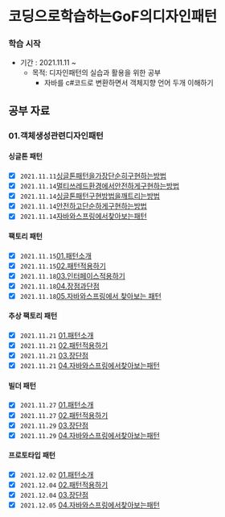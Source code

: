 # 코딩으로학습하는GoF의디자인패턴

### 학습 시작

- 기간 : 2021.11.11 ~
  - 목적: 디자인패턴의 실습과 활용을 위한 공부
    - 자바를 c#코드로 변환하면서 객체지향 언어 두개 이해하기

## 공부 자료
  
### 01.객체생성관련디자인패턴  
#### 싱글톤 패턴  
  - [x] `2021.11.11`[싱글톤패턴을가장단순히구현하는방법](../05.코딩으로학습하는GoF의디자인패턴/01.객체생성관련디자인패턴/2021/11/1111/01.싱글톤패턴/01.싱글톤패턴을가장단순히구현하는방법/2021.11.11_싱글톤패턴1-싱글톤패턴을가장단순히구현하는방법.md)
  - [x] `2021.11.14`[멀티쓰레드환경에서안전하게구현하는방법](../05.코딩으로학습하는GoF의디자인패턴/01.객체생성관련디자인패턴/2021/11/1114/01.싱글톤패턴/02.멀티쓰레드환경에서안전하게구현하는방법/2021년11월14일_멀티쓰레드환경에서안전하게구현하는방법.md )
  - [x] `2021.11.14`[싱글톤패턴구현방법을깨트리는방법](../05.코딩으로학습하는GoF의디자인패턴/01.객체생성관련디자인패턴/2021/11/1114/01.싱글톤패턴/03.싱글톤패턴구현방법을깨트리는방법/2021.11.14_03.싱글톤패턴구현방법을깨트리는방법.md) 
  - [x] `2021.11.14`[안전하고단순하게구현하는방법](../05.코딩으로학습하는GoF의디자인패턴/01.객체생성관련디자인패턴/2021/11/1114/01.싱글톤패턴/04.안전하고단순하게구현하는방법/2021.11.14_04.안전하고단순하게구현하는방법.md)
  - [x] `2021.11.14`[자바와스프링에서찾아보는패턴](../05.코딩으로학습하는GoF의디자인패턴/01.객체생성관련디자인패턴/2021/11/1114/01.싱글톤패턴/05.자바와스프링에서찾아보는패턴/2021.11.14_05.자바와스프링에서찾아보는패턴.md)
#### 팩토리 패턴
  - [x] `2021.11.15`[01.패턴소개](../05.코딩으로학습하는GoF의디자인패턴/01.객체생성관련디자인패턴/2021/11/1115/객체생성관련디자인패턴/팩토리메소드패턴/01.패턴소개/2021.11.15_01.패턴소개.md) 
  - [x] `2021.11.15`[02.패턴적용하기](../05.코딩으로학습하는GoF의디자인패턴/01.객체생성관련디자인패턴/2021/11/1115/객체생성관련디자인패턴/팩토리메소드패턴/02.패턴적용하기/2021.11.15_02.패턴적용하기.md) 
  - [x] `2021.11.18`[03.인터페이스적용하기](../05.코딩으로학습하는GoF의디자인패턴/01.객체생성관련디자인패턴/2021/11/1118/팩토리메소드패턴/03.인터페이스적용하기/2021.11.18_03.인터페이스적용하기.md)
  - [x] `2021.11.18`[04.장점과단점](../05.코딩으로학습하는GoF의디자인패턴/01.객체생성관련디자인패턴/2021/11/1118/팩토리메소드패턴/04.장점과단점/2021.11.18_04.장점과단점.md)
  - [x] `2021.11.18`[05.자바와스프링에서 찾아보는 패턴](../05.코딩으로학습하는GoF의디자인패턴/01.객체생성관련디자인패턴/2021/11/1118/팩토리메소드패턴/05.자바와스프링에서찾아보는패턴/2021.11.18_05.자바와스프링에서찾아보는패턴.md)
#### 추상 팩토리 패턴
  - [x] `2021.11.21` [01.패턴소개](../05.코딩으로학습하는GoF의디자인패턴/01.객체생성관련디자인패턴/2021/11/1121/추상팩토리패턴/01.패턴소개/2021.11.21_01.패턴소개.md)
  - [x] `2021.11.21` [02.패턴적용하기](../05.코딩으로학습하는GoF의디자인패턴/01.객체생성관련디자인패턴/2021/11/1121/추상팩토리패턴/02.패턴적용하기/2021.11.21_02.패턴적용하기.md)
  - [x] `2021.11.21` [03.장단점](../05.코딩으로학습하는GoF의디자인패턴/01.객체생성관련디자인패턴/2021/11/1121/추상팩토리패턴/03.장단점/2021.11.21_03.장단점.md)
  - [x] `2021.11.21` [04.자바와스프링에서찾아보는패턴](../05.코딩으로학습하는GoF의디자인패턴/01.객체생성관련디자인패턴/2021/11/1121/추상팩토리패턴/04.자바와스프링에서찾아보는패턴/2021.11.21_04.자바와스프링에서찾아보는패턴.md)
#### 빌더 패턴
  - [x] `2021.11.27` [01.패턴소개](../05.코딩으로학습하는GoF의디자인패턴/01.객체생성관련디자인패턴/2021/11/1127/빌더패턴/01.패턴소개/2021.11.27_빌더패턴01.패턴소개.md)
  - [x] `2021.11.27` [02.패턴적용하기](../05.코딩으로학습하는GoF의디자인패턴/01.객체생성관련디자인패턴/2021/11/1127/빌더패턴/02.패턴적용하기/2021.11.27_빌더패턴02.패턴적용하기.md)
  - [x] `2021.11.29` [03.장단점](../05.코딩으로학습하는GoF의디자인패턴/01.객체생성관련디자인패턴/2021/11/1129/빌더패턴/03.장점과단점/2021.11.29_빌더패턴03.장점과단점.md)
  - [x] `2021.11.29` [04.자바와스프링에서찾아보는패턴](../05.코딩으로학습하는GoF의디자인패턴/01.객체생성관련디자인패턴/2021/11/1129/빌더패턴/04.자바와스프링에서찾아보는패턴/2021.11.29_빌더패턴04.자바와스프링에서찾아보는패턴.md)
#### 프로토타입 패턴
  - [x] `2021.12.02` [01.패턴소개](../05.코딩으로학습하는GoF의디자인패턴/01.객체생성관련디자인패턴/2021/12/1202/프로토타입패턴/01.패턴소개/2021.12.02_프로토타입패턴01.패턴소개.md)
  - [x] `2021.12.04` [02.패턴적용하기](../05.코딩으로학습하는GoF의디자인패턴/01.객체생성관련디자인패턴/2021/12/1204/프로토타입패턴/02.패턴적용하기/2021.12.04_프로토타입패턴02.패턴적용하기.md)
  - [x] `2021.12.04` [03.장단점](../05.코딩으로학습하는GoF의디자인패턴/01.객체생성관련디자인패턴/2021/12/1204/프로토타입패턴/03.장점과단점/2021.12.04_프로토타입패턴03.장점과단점.md)
  - [x] `2021.12.05` [04.자바와스프링에서찾아보는패턴](../05.코딩으로학습하는GoF의디자인패턴/01.객체생성관련디자인패턴/2021/12/1205/프로토타입/04.자바와스프링에서찾아보는패턴/2021.12.05_프로토타입패턴04.자바와스프링에서찾아보는패턴.md)
